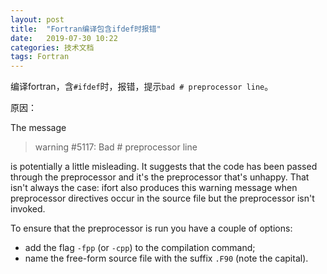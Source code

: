 ```yaml
---
layout: post
title:  "Fortran编译包含ifdef时报错"
date:   2019-07-30 10:22
categories: 技术文档
tags: Fortran
---
```


编译fortran，含`#ifdef`时，报错，提示`bad # preprocessor line`。

原因：

The message

> warning #5117: Bad # preprocessor line

is potentially a little misleading. It suggests that the code has been passed through the preprocessor and it's the preprocessor that's unhappy. That isn't always the case: ifort also produces this warning message when preprocessor directives occur in the source file but the preprocessor isn't invoked.

To ensure that the preprocessor is run you have a couple of options:

- add the flag `-fpp` (or `-cpp`) to the compilation command;
- name the free-form source file with the suffix `.F90` (note the capital).